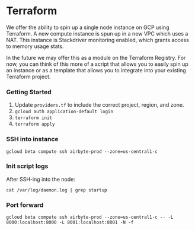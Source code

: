 # Terraform

We offer the ability to spin up a single node instance on GCP using Terraform. A new compute instance is spun up in a new VPC which uses a NAT. This instance is Stackdriver monitoring enabled, which grants access to memory usage stats.

In the future we may offer this as a module on the Terraform Registry. For now, you can think of this more of a script that allows you to easily spin up an instance or as a template that allows you to integrate into your existing Terraform project.

### Getting Started
1. Update `providers.tf` to include the correct project, region, and zone. 
1. `gcloud auth application-default login`
2. `terraform init`
3. `terraform apply`

### SSH into instance
```
gcloud beta compute ssh airbyte-prod --zone=us-central1-c
```

### Init script logs
After SSH-ing into the node:
```
cat /var/log/daemon.log | grep startup
```

### Port forward
```
gcloud beta compute ssh airbyte-prod --zone=us-central1-c -- -L 8000:localhost:8000 -L 8001:localhost:8001 -N -f
```
